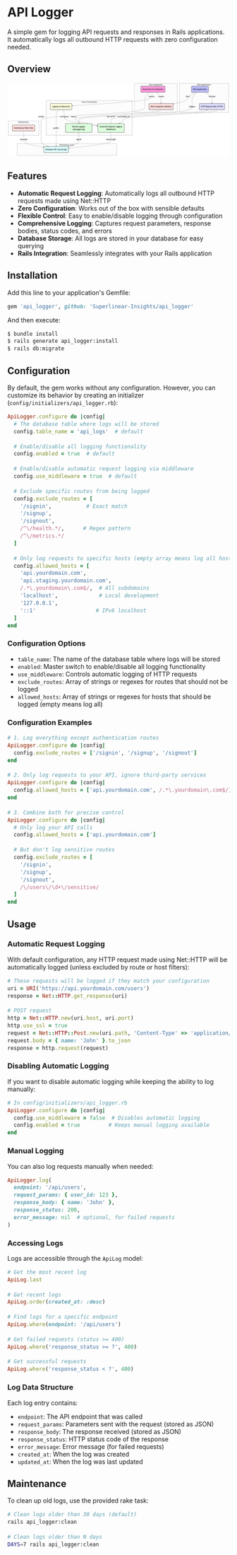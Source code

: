 # API Logger

A simple gem for logging API requests and responses in Rails applications. It automatically logs all outbound HTTP requests with zero configuration needed.

## Overview
![alt text](diagram.png "Title")

## Features

- **Automatic Request Logging**: Automatically logs all outbound HTTP requests made using Net::HTTP
- **Zero Configuration**: Works out of the box with sensible defaults
- **Flexible Control**: Easy to enable/disable logging through configuration
- **Comprehensive Logging**: Captures request parameters, response bodies, status codes, and errors
- **Database Storage**: All logs are stored in your database for easy querying
- **Rails Integration**: Seamlessly integrates with your Rails application

## Installation

Add this line to your application's Gemfile:

```ruby
gem 'api_logger', github: 'Superlinear-Insights/api_logger'
```

And then execute:

```bash
$ bundle install
$ rails generate api_logger:install
$ rails db:migrate
```

## Configuration

By default, the gem works without any configuration. However, you can customize its behavior by creating an initializer (`config/initializers/api_logger.rb`):

```ruby
ApiLogger.configure do |config|
  # The database table where logs will be stored
  config.table_name = 'api_logs'  # default

  # Enable/disable all logging functionality
  config.enabled = true  # default

  # Enable/disable automatic request logging via middleware
  config.use_middleware = true  # default

  # Exclude specific routes from being logged
  config.exclude_routes = [
    '/signin',           # Exact match
    '/signup',
    '/signout',
    /^\/health.*/,      # Regex pattern
    /^\/metrics.*/
  ]

  # Only log requests to specific hosts (empty array means log all hosts)
  config.allowed_hosts = [
    'api.yourdomain.com',
    'api.staging.yourdomain.com',
    /.*\.yourdomain\.com$/,  # All subdomains
    'localhost',             # Local development
    '127.0.0.1',
    '::1'                   # IPv6 localhost
  ]
end
```

### Configuration Options

- `table_name`: The name of the database table where logs will be stored
- `enabled`: Master switch to enable/disable all logging functionality
- `use_middleware`: Controls automatic logging of HTTP requests
- `exclude_routes`: Array of strings or regexes for routes that should not be logged
- `allowed_hosts`: Array of strings or regexes for hosts that should be logged (empty means log all)

### Configuration Examples

```ruby
# 1. Log everything except authentication routes
ApiLogger.configure do |config|
  config.exclude_routes = ['/signin', '/signup', '/signout']
end

# 2. Only log requests to your API, ignore third-party services
ApiLogger.configure do |config|
  config.allowed_hosts = ['api.yourdomain.com', /.*\.yourdomain\.com$/]
end

# 3. Combine both for precise control
ApiLogger.configure do |config|
  # Only log your API calls
  config.allowed_hosts = ['api.yourdomain.com']
  
  # But don't log sensitive routes
  config.exclude_routes = [
    '/signin',
    '/signup',
    '/signout',
    /\/users\/\d+\/sensitive/
  ]
end
```

## Usage

### Automatic Request Logging

With default configuration, any HTTP request made using Net::HTTP will be automatically logged (unless excluded by route or host filters):

```ruby
# These requests will be logged if they match your configuration
uri = URI('https://api.yourdomain.com/users')
response = Net::HTTP.get_response(uri)

# POST request
http = Net::HTTP.new(uri.host, uri.port)
http.use_ssl = true
request = Net::HTTP::Post.new(uri.path, 'Content-Type' => 'application/json')
request.body = { name: 'John' }.to_json
response = http.request(request)
```

### Disabling Automatic Logging

If you want to disable automatic logging while keeping the ability to log manually:

```ruby
# In config/initializers/api_logger.rb
ApiLogger.configure do |config|
  config.use_middleware = false  # Disables automatic logging
  config.enabled = true         # Keeps manual logging available
end
```

### Manual Logging

You can also log requests manually when needed:

```ruby
ApiLogger.log(
  endpoint: '/api/users',
  request_params: { user_id: 123 },
  response_body: { name: 'John' },
  response_status: 200,
  error_message: nil  # optional, for failed requests
)
```

### Accessing Logs

Logs are accessible through the `ApiLog` model:

```ruby
# Get the most recent log
ApiLog.last

# Get recent logs
ApiLog.order(created_at: :desc)

# Find logs for a specific endpoint
ApiLog.where(endpoint: '/api/users')

# Get failed requests (status >= 400)
ApiLog.where('response_status >= ?', 400)

# Get successful requests
ApiLog.where('response_status < ?', 400)
```

### Log Data Structure

Each log entry contains:
- `endpoint`: The API endpoint that was called
- `request_params`: Parameters sent with the request (stored as JSON)
- `response_body`: The response received (stored as JSON)
- `response_status`: HTTP status code of the response
- `error_message`: Error message (for failed requests)
- `created_at`: When the log was created
- `updated_at`: When the log was last updated

## Maintenance

To clean up old logs, use the provided rake task:

```bash
# Clean logs older than 30 days (default)
rails api_logger:clean

# Clean logs older than N days
DAYS=7 rails api_logger:clean
```
